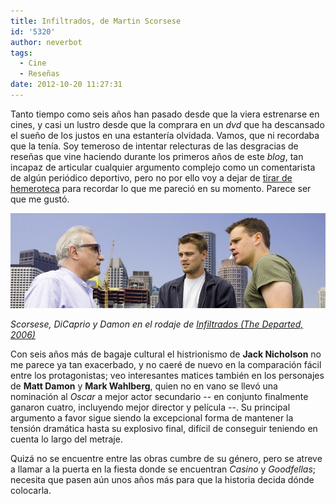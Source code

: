 ```yaml
---
title: Infiltrados, de Martin Scorsese
id: '5320'
author: neverbot
tags:
  - Cine
  - Reseñas
date: 2012-10-20 11:27:31
---
```


Tanto tiempo como seis años han pasado desde que la viera estrenarse en cines, y casi un lustro desde que la comprara en un _dvd_ que ha descansado el sueño de los justos en una estantería olvidada. Vamos, que ni recordaba que la tenía. Soy temeroso de intentar relecturas de las desgracias de reseñas que vine haciendo durante los primeros años de este _blog_, tan incapaz de articular cualquier argumento complejo como un comentarista de algún periódico deportivo, pero no por ello voy a dejar de [tirar de hemeroteca](https://neverbot.com/cine/esas-maravillosas-peliculas-que-no-sabes-como-van-a-terminar/) para recordar lo que me pareció en su momento. Parece ser que me gustó.

[![](./infiltrados-de-martin-scorsese/the_departed.png "Scorsese, DiCaprio y Damon")](./infiltrados-de-martin-scorsese/the_departed.png)

_Scorsese, DiCaprio y Damon en el rodaje de [Infiltrados (The Departed, 2006)](http://www.imdb.com/title/tt0407887/)_

Con seis años más de bagaje cultural el histrionismo de **Jack Nicholson** no me parece ya tan exacerbado, y no caeré de nuevo en la comparación fácil entre los protagonistas; veo interesantes matices también en los personajes de **Matt Damon** y **Mark Wahlberg**, quien no en vano se llevó una nominación al _Oscar_ a mejor actor secundario -- en conjunto finalmente ganaron cuatro, incluyendo mejor director y película --. Su principal argumento a favor sigue siendo la excepcional forma de mantener la tensión dramática hasta su explosivo final, difícil de conseguir teniendo en cuenta lo largo del metraje.

Quizá no se encuentre entre las obras cumbre de su género, pero se atreve a llamar a la puerta en la fiesta donde se encuentran _Casino_ y _Goodfellas_; necesita que pasen aún unos años más para que la historia decida dónde colocarla.